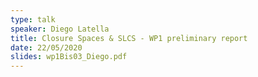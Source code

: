 ```yaml
---
type: talk
speaker: Diego Latella
title: Closure Spaces & SLCS - WP1 preliminary report
date: 22/05/2020
slides: wp1Bis03_Diego.pdf
---
```


